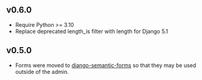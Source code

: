 v0.6.0
------
* Require Python >= 3.10
* Replace deprecated length_is filter with length for Django 5.1

v0.5.0
------
* Forms were moved to [django-semantic-forms](https://github.com/globophobe/django-semantic-forms) so that they may be used outside of the admin.
